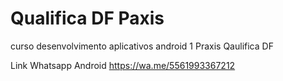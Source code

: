 # Qualifica DF Paxis

curso desenvolvimento aplicativos android 1 Praxis Qaulifica DF


Link Whatsapp Android https://wa.me/5561993367212
